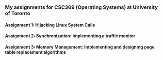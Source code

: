### My assignments for CSC369 (Operating Systems) at University of Toronto

#### Assignment 1: Hijacking Linux System Calls

#### Assignment 2: Synchronization: Implementing a traffic monitor

#### Assignment 3: Memory Management: Implementing and designing page table replacement algorithms

